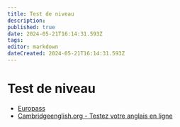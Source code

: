 ```yaml
---
title: Test de niveau
description: 
published: true
date: 2024-05-21T16:14:31.593Z
tags: 
editor: markdown
dateCreated: 2024-05-21T16:14:31.593Z
---
```


# Test de niveau

- [Europass](https://europa.eu/europass/en)
- [Cambridgeenglish.org - Testez votre anglais en ligne](https://www.cambridgeenglish.org/fr/test-your-english/)

